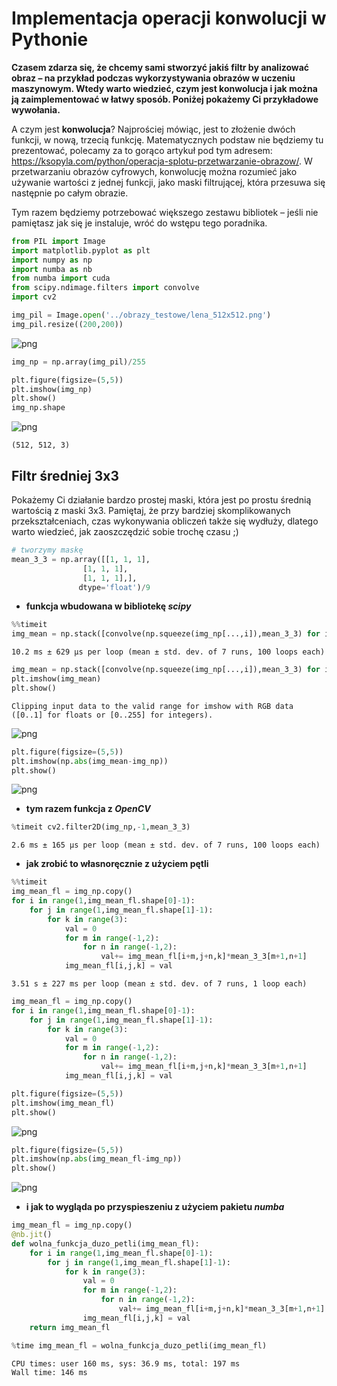 
# Implementacja operacji konwolucji w Pythonie

**Czasem zdarza się, że chcemy sami stworzyć jakiś filtr by analizować obraz – na przykład podczas wykorzystywania obrazów w uczeniu maszynowym. Wtedy warto wiedzieć, czym jest konwolucja i jak można ją zaimplementować w łatwy sposób. Poniżej pokażemy Ci przykładowe wywołania.**

A czym jest **konwolucja**? Najprościej mówiąc, jest to złożenie dwóch funkcji, w nową, trzecią funkcję. Matematycznych podstaw nie będziemy tu prezentować, polecamy za to gorąco artykuł pod tym adresem: <https://ksopyla.com/python/operacja-splotu-przetwarzanie-obrazow/>. 
W przetwarzaniu obrazów cyfrowych, konwolucję można rozumieć jako używanie wartości z jednej funkcji, jako maski filtrującej, która przesuwa się następnie po całym obrazie.

Tym razem będziemy potrzebować większego zestawu bibliotek – jeśli nie pamiętasz jak się je instaluje, wróć do wstępu tego poradnika. 


```python
from PIL import Image
import matplotlib.pyplot as plt
import numpy as np
import numba as nb
from numba import cuda
from scipy.ndimage.filters import convolve
import cv2
```


```python
img_pil = Image.open('../obrazy_testowe/lena_512x512.png')
img_pil.resize((200,200))
```




![png](3_Implementacja_Konwolucji_files/3_Implementacja_Konwolucji_5_0.png)




```python
img_np = np.array(img_pil)/255
```


```python
plt.figure(figsize=(5,5))
plt.imshow(img_np)
plt.show()
img_np.shape
```


![png](3_Implementacja_Konwolucji_files/3_Implementacja_Konwolucji_7_0.png)





    (512, 512, 3)



## Filtr średniej 3x3

Pokażemy Ci działanie bardzo prostej maski, która jest po prostu średnią wartością z maski 3x3. Pamiętaj, że przy bardziej skomplikowanych przekształceniach, czas wykonywania obliczeń także się wydłuży, dlatego warto wiedzieć, jak zaoszczędzić sobie trochę czasu ;)


```python
# tworzymy maskę
mean_3_3 = np.array([[1, 1, 1],
                [1, 1, 1],
                [1, 1, 1],],
               dtype='float')/9
```

* **funkcja wbudowana w bibliotekę *scipy***


```python
%%timeit
img_mean = np.stack([convolve(np.squeeze(img_np[...,i]),mean_3_3) for i in range(3)],axis=-1)
```

    10.2 ms ± 629 µs per loop (mean ± std. dev. of 7 runs, 100 loops each)



```python
img_mean = np.stack([convolve(np.squeeze(img_np[...,i]),mean_3_3) for i in range(3)],axis=-1)
plt.imshow(img_mean)
plt.show()
```

    Clipping input data to the valid range for imshow with RGB data ([0..1] for floats or [0..255] for integers).



![png](3_Implementacja_Konwolucji_files/3_Implementacja_Konwolucji_13_1.png)



```python
plt.figure(figsize=(5,5))
plt.imshow(np.abs(img_mean-img_np))
plt.show()
```


![png](3_Implementacja_Konwolucji_files/3_Implementacja_Konwolucji_14_0.png)


* **tym razem funkcja z *OpenCV***


```python
%timeit cv2.filter2D(img_np,-1,mean_3_3)
```

    2.6 ms ± 165 µs per loop (mean ± std. dev. of 7 runs, 100 loops each)


* **jak zrobić to własnoręcznie z użyciem pętli**


```python
%%timeit
img_mean_fl = img_np.copy()
for i in range(1,img_mean_fl.shape[0]-1):
    for j in range(1,img_mean_fl.shape[1]-1):
        for k in range(3):
            val = 0
            for m in range(-1,2):
                for n in range(-1,2):
                    val+= img_mean_fl[i+m,j+n,k]*mean_3_3[m+1,n+1]
            img_mean_fl[i,j,k] = val
```

    3.51 s ± 227 ms per loop (mean ± std. dev. of 7 runs, 1 loop each)



```python
img_mean_fl = img_np.copy()
for i in range(1,img_mean_fl.shape[0]-1):
    for j in range(1,img_mean_fl.shape[1]-1):
        for k in range(3):
            val = 0
            for m in range(-1,2):
                for n in range(-1,2):
                    val+= img_mean_fl[i+m,j+n,k]*mean_3_3[m+1,n+1]
            img_mean_fl[i,j,k] = val
```


```python
plt.figure(figsize=(5,5))
plt.imshow(img_mean_fl)
plt.show()
```


![png](3_Implementacja_Konwolucji_files/3_Implementacja_Konwolucji_20_0.png)



```python
plt.figure(figsize=(5,5))
plt.imshow(np.abs(img_mean_fl-img_np))
plt.show()
```


![png](3_Implementacja_Konwolucji_files/3_Implementacja_Konwolucji_21_0.png)


* **i jak to wygląda po przyspieszeniu z użyciem pakietu *numba***


```python
img_mean_fl = img_np.copy()
@nb.jit()
def wolna_funkcja_duzo_petli(img_mean_fl):
    for i in range(1,img_mean_fl.shape[0]-1):
        for j in range(1,img_mean_fl.shape[1]-1):
            for k in range(3):
                val = 0
                for m in range(-1,2):
                    for n in range(-1,2):
                        val+= img_mean_fl[i+m,j+n,k]*mean_3_3[m+1,n+1]
                img_mean_fl[i,j,k] = val
    return img_mean_fl
```


```python
%time img_mean_fl = wolna_funkcja_duzo_petli(img_mean_fl)
```

    CPU times: user 160 ms, sys: 36.9 ms, total: 197 ms
    Wall time: 146 ms

